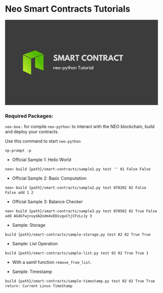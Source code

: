 # Neo Smart Contracts Tutorials
![](my-neo-python-tour.png)

### Required Packages:
`neo-boa` : for compile
`neo-python`: to interact with the NEO blockchain, build and deploy your contracts.


Use this command to start `neo-python`
```
np-prompt -p
```


* Official Sample 1: Hello World
```
neo> build {path}/smart-contracts/sample1.py test '' 01 False False
```
* Official Sample 2: Basic Computation
```
neo> build {path}/smart-contracts/sample2.py test 070202 02 False False add 1 2
```

* Official Sample 3: Balance Checker
```
neo> build {path}/smart-contracts/sample3.py test 070502 02 True False add AG4GfwjnvydAZodm4xEDivguCtjCFzLcJy 3
```

* Sample: Storage
```
build {path}/smart-contracts/sample-storage.py test 02 02 True True
```

* Sample: List Operation
```
build {path}/smart-contracts/sample-list.py test 02 02 True True 1
```
  * With a samll function `remove_from_list`.


* Sample: Timestamp
```
build {path}/smart-contracts/sample-timestamp.py test 02 02 True True
return: Current Linux TimeStamp
```
